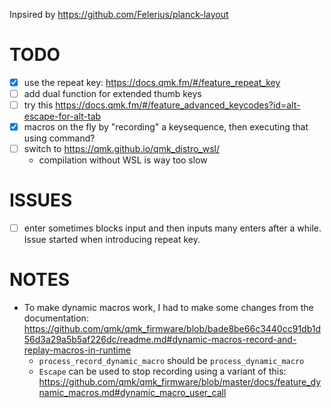 Inpsired by https://github.com/Felerius/planck-layout

# TODO
- [X] use the repeat key: https://docs.qmk.fm/#/feature_repeat_key
- [ ] add dual function for extended thumb keys
- [ ] try this https://docs.qmk.fm/#/feature_advanced_keycodes?id=alt-escape-for-alt-tab
- [X] macros on the fly by "recording" a keysequence, then executing that using command?
- [ ] switch to https://qmk.github.io/qmk_distro_wsl/
  * compilation without WSL is way too slow

# ISSUES
- [ ] enter sometimes blocks input and then inputs many enters after a while. Issue started when introducing repeat key.

# NOTES
* To make dynamic macros work, I had to make some changes from the documentation: https://github.com/qmk/qmk_firmware/blob/bade8be66c3440cc91db1d56d3a29a5b5af226dc/readme.md#dynamic-macros-record-and-replay-macros-in-runtime
  * `process_record_dynamic_macro` should be `process_dynamic_macro`
  * `Escape` can be used to stop recording using a variant of this: https://github.com/qmk/qmk_firmware/blob/master/docs/feature_dynamic_macros.md#dynamic_macro_user_call
